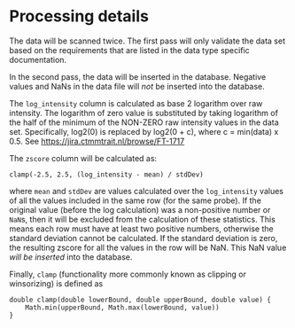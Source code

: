 Processing details
==================

The data will be scanned twice. The first pass will only validate the data set based on the requirements that are listed in the data type specific documentation.

In the second pass, the data will be inserted in the database. Negative
values and NaNs in the data file will *not* be inserted into the database.

The `log_intensity` column is calculated as base 2 logarithm over raw intensity.
The logarithm of zero value is substituted by taking logarithm of the half of the minimum of the NON-ZERO raw intensity values in the data set.
Specifically, log2(0) is replaced by log2(0 + c), where c = min(data) x 0.5. See https://jira.ctmmtrait.nl/browse/FT-1717

The `zscore` column will be calculated as:

    clamp(-2.5, 2.5, (log_intensity - mean) / stdDev)

where `mean` and `stdDev` are values calculated over the `log_intensity` values
of all the values included in the same row (for the same probe). If the original
value (before the log calculation) was a non-positive number or `NaN`s, then it
will be excluded from the calculation of these statistics. This means each row
must have at least two positive numbers, otherwise the standard deviation cannot
be calculated. If the standard deviation is zero, the resulting zscore for all
the values in the row will be NaN. This NaN value *will be inserted* into the
database.

Finally, `clamp` (functionality more commonly known as clipping or winsorizing) is defined as

    double clamp(double lowerBound, double upperBound, double value) {
        Math.min(upperBound, Math.max(lowerBound, value))
    }

